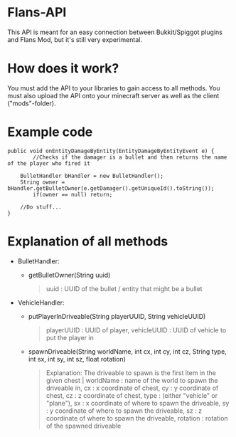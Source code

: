 # Flans-API
This API is meant for an easy connection between Bukkit/Spiggot plugins and Flans Mod, but it's still very experimental.

# How does it work?
You must add the API to your libraries to gain access to all methods. You must also upload the API onto your minecraft server as well as the client ("mods"-folder).

# Example code
	public void onEntityDamageByEntity(EntityDamageByEntityEvent e) {
            //Checks if the damager is a bullet and then returns the name of the player who fired it
            
		BulletHandler bHandler = new BulletHandler();
		String owner = bHandler.getBulletOwner(e.getDamager().getUniqueId().toString());
            if(owner == null) return;
    	
		//Do stuff...
	}
  
  

# Explanation of all methods
- BulletHandler:
  - getBulletOwner(String uuid)
     > uuid : UUID of the bullet / entity that might be a bullet
    
- VehicleHandler:
  - putPlayerInDriveable(String playerUUID, String vehicleUUID)
    > playerUUID : UUID of player,
      vehicleUUID : UUID of vehicle to put the player in
      
  - spawnDriveable(String worldName, int cx, int cy, int cz, String type, int sx, int sy, int sz, float rotation)
    > Explanation: The driveable to spawn is the first item in the given chest | 
      worldName : name of the world to spawn the driveable in,
      cx : x coordinate of chest,
      cy : y coordinate of chest,
      cz : z coordinate of chest,
      type : (either "vehicle" or "plane"),
      sx : x coordinate of where to spawn the driveable,
      sy : y coordinate of where to spawn the driveable,
      sz : z coordinate of where to spawn the driveable,
      rotation : rotation of the spawned driveable
